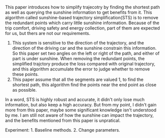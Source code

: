 This paper introduces how to simplify trajecotry by finding the shortest path as well as querying the sunshine information to get benefits from it. This algorithm called sunshine-based trajectory simplification(STS) is to remove the redundant points which carry little sunshine information. Because of the trip comfort, driving safety and energy collection, part of them are expected for us, but thers are not our requirements. 
1. This system is sensitive to the direction of the trajectory, and the direction of the driving car and the sunshine constrain this information. So this paper set two angles on the left or right of the path, and either of part is under sunshine. When removing the redundant points, the simplified trajctory produce the loss compared with original trajectory, and this algorithm accumulate the error to judge whether to remove these points. 
2. This paper assume that all the segments are valued 1, to find the shortest path, this algorithm find the points near the end point as close as possible.

In a word, STS is highly robust and accurate, it didn't only lose much information, but also keep a high accuracy. But from my point, I didn't gain more from this paper, maybe some significant knowledge isn't understood by me. I am still not aware of how the sunshine can impact the trajectory, and the benefits mentioned from this paper is unpratical.

Experiment: 1. Baseline methods. 2. Change parameters.
